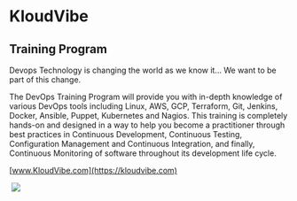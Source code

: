 # KloudVibe
## Training Program
Devops
Technology is changing the world as we know it... We want to be part of this change.

The DevOps Training Program will provide you with in-depth knowledge of various DevOps tools including Linux, AWS, GCP, Terraform, Git, Jenkins, Docker, Ansible, Puppet, Kubernetes and Nagios. This training is completely hands-on and designed in a way to help you become a practitioner through best practices in Continuous Development, Continuous Testing, Configuration Management and Continuous Integration, and finally, Continuous Monitoring of software throughout its development life cycle.

[www.KloudVibe.com](https://kloudvibe.com)

![]()
[<img src="https://github.com/Flomastermod/KloudVibe/blob/master/images/kloudvibe.com_%20(3).png">](http://google.com.au/)
